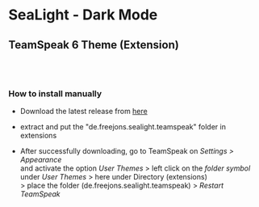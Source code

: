 # SeaLight - Dark Mode
## **TeamSpeak 6 Theme (Extension)**


<br> <br>  
<h3>How to install manually</h3>

- Download the latest release from <a href="https://github.com/Freejons63/SeaLight/archive/refs/heads/main.zip">here </a> 
- extract and put the "de.freejons.sealight.teamspeak" folder in extensions

- After successfully downloading, go to TeamSpeak on <i>Settings > Appearance</i> <br> and activate the option <i>User Themes</i> > left click on the <i>folder symbol</i> under <i>User Themes</i> > here under Directory (extensions) <br>> place the folder (de.freejons.sealight.teamspeak) > <i>Restart TeamSpeak</i>
